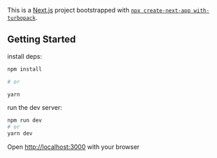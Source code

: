 This is a [Next.js](https://nextjs.org/) project bootstrapped with [`npx create-next-app with-turbopack`](https://github.com/vercel/next.js/tree/canary/packages/create-next-app).

## Getting Started

install deps:

```bash
npm install

# or

yarn
```

run the dev server:

```bash
npm run dev
# or
yarn dev
```

Open [http://localhost:3000](http://localhost:3000) with your browser
